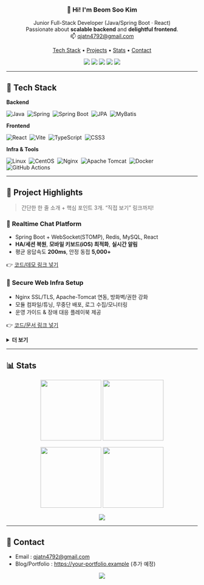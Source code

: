 <!-- 헤더 파도 -->

<!-- 인사 & 요약 -->
<h3 align="center">👋 Hi! I'm Beom Soo Kim</h3>
<p align="center">
  Junior Full-Stack Developer (Java/Spring Boot · React)<br/>
  Passionate about <b>scalable backend</b> and <b>delightful frontend</b>.<br/>
  📫 <a href="mailto:qjatn4792@gmail.com">qjatn4792@gmail.com</a>
</p>

<!-- 빠른 링크 -->
<p align="center">
  <a href="#-tech-stack">Tech Stack</a> •
  <a href="#-project-highlights">Projects</a> •
  <a href="#-stats">Stats</a> •
  <a href="#-contact">Contact</a>
</p>

<!-- 뱃지 집합 -->
<p align="center">
  <img src="https://img.shields.io/badge/Java-17-007396?logo=java&logoColor=white&labelColor=20232A&style=for-the-badge" />
  <img src="https://img.shields.io/badge/Spring%20Boot-3.x-6DB33F?logo=springboot&logoColor=white&labelColor=20232A&style=for-the-badge" />
  <img src="https://img.shields.io/badge/React-18-61DAFB?logo=react&logoColor=20232A&labelColor=20232A&style=for-the-badge" />
  <img src="https://img.shields.io/badge/MySQL-8-4479A1?logo=mysql&logoColor=white&labelColor=20232A&style=for-the-badge" />
  <img src="https://img.shields.io/badge/Docker-2496ED?logo=docker&logoColor=white&labelColor=20232A&style=for-the-badge" />
</p>

---

## 🔧 Tech Stack
**Backend**
  
![Java](https://img.shields.io/badge/Java-17-007396?logo=openjdk&logoColor=white)&nbsp;
![Spring](https://img.shields.io/badge/Spring-6DB33F?logo=spring&logoColor=white)&nbsp;
![Spring Boot](https://img.shields.io/badge/Spring%20Boot-3.x-6DB33F?logo=springboot&logoColor=white)&nbsp;
![JPA](https://img.shields.io/badge/JPA-Hibernate-59666C?logo=hibernate&logoColor=white)&nbsp;
![MyBatis](https://img.shields.io/badge/MyBatis-000000?logo=apache&logoColor=white)&nbsp;

**Frontend**
  
![React](https://img.shields.io/badge/React-18-61DAFB?logo=react&logoColor=20232A)&nbsp;
![Vite](https://img.shields.io/badge/Vite-646CFF?logo=vite&logoColor=white)&nbsp;
![TypeScript](https://img.shields.io/badge/TypeScript-3178C6?logo=typescript&logoColor=white)&nbsp;
![CSS3](https://img.shields.io/badge/CSS3-1572B6?logo=css3&logoColor=white)&nbsp;

**Infra & Tools**
  
![Linux](https://img.shields.io/badge/Linux-FCC624?logo=linux&logoColor=000)&nbsp;
![CentOS](https://img.shields.io/badge/CentOS-262577?logo=centos&logoColor=white)&nbsp;
![Nginx](https://img.shields.io/badge/Nginx-009639?logo=nginx&logoColor=white)&nbsp;
![Apache Tomcat](https://img.shields.io/badge/Tomcat-F8DC75?logo=apachetomcat&logoColor=000)&nbsp;
![Docker](https://img.shields.io/badge/Docker-2496ED?logo=docker&logoColor=white)&nbsp;
![GitHub Actions](https://img.shields.io/badge/GitHub%20Actions-2088FF?logo=githubactions&logoColor=white)

---

## 🚀 Project Highlights
> 간단한 한 줄 소개 + 핵심 포인트 3개. “직접 보기” 링크까지!

### 🔹 **Realtime Chat Platform**
- Spring Boot + WebSocket(STOMP), Redis, MySQL, React
- **HA/세션 복원**, **모바일 키보드(iOS) 최적화**, **실시간 알림**
- 평균 응답속도 **200ms**, 안정 동접 **5,000+**
  
👉 [코드/데모 링크 넣기](#)

### 🔹 **Secure Web Infra Setup**
- Nginx SSL/TLS, Apache-Tomcat 연동, 방화벽/권한 강화
- 모듈 컴파일/튜닝, 무중단 배포, 로그 수집/모니터링
- 운영 가이드 & 장애 대응 플레이북 제공

👉 [코드/문서 링크 넣기](#)

<details>
<summary><b>더 보기</b></summary>

### 🔹 **Data Dashboard**
- Spring REST + React + Chart, 쿼리 최적화
- 지표 캐싱/샤딩, 장애내성/리트라이 정책

👉 [코드/데모 링크 넣기](#)
</details>

---

## 📊 Stats
<p align="center">
  <img height="160" src="https://github-readme-stats.vercel.app/api?username=qjatn4793&show_icons=true&theme=radical&hide_title=true&rank_icon=percentile" />
  <img height="160" src="https://github-readme-stats.vercel.app/api/top-langs/?username=qjatn4793&layout=compact&theme=dracula&langs_count=8&hide_title=true" />
</p>

<p align="center">
  <img height="160" src="https://streak-stats.demolab.com?user=qjatn4793&theme=radical&hide_border=false" />
  <img height="160" src="https://github-profile-trophy.vercel.app/?username=qjatn4793&theme=onestar&row=1&column=6&margin-w=10&margin-h=10" />
</p>

<!-- 활동 그래프(가끔 느릴 수 있음) -->
<p align="center">
  <img src="https://github-readme-activity-graph.vercel.app/graph?username=qjatn4793&theme=dracula&area=true&hide_border=false" />
</p>

---

## 🤝 Contact
- Email : <a href="mailto:qjatn4792@gmail.com">qjatn4792@gmail.com</a>
- Blog/Portfolio : https://your-portfolio.example (추가 예정)

<!-- 푸터 파도 -->
<p align="center">
  <img src="https://capsule-render.vercel.app/api?type=waving&color=0:91EAE4,50:86A8E7,100:7F7FD5&height=140&section=footer" />
</p>

